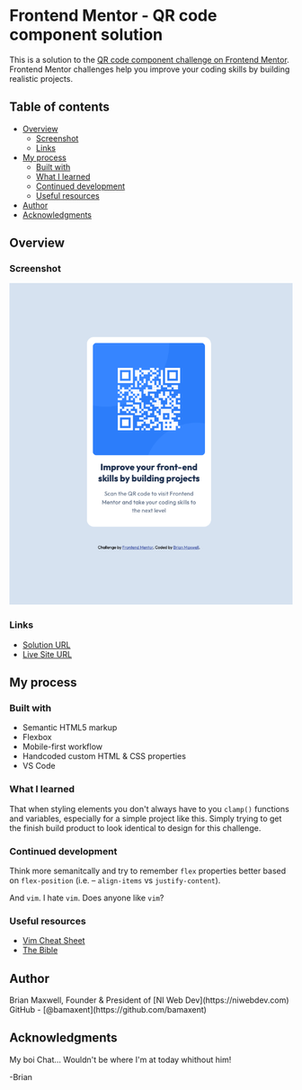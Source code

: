 # Frontend Mentor - QR code component solution

This is a solution to the [QR code component challenge on Frontend Mentor](https://www.frontendmentor.io/challenges/qr-code-component-iux_sIO_H). Frontend Mentor challenges help you improve your coding skills by building realistic projects.

## Table of contents

- [Overview](#overview)
  - [Screenshot](#screenshot)
  - [Links](#links)
- [My process](#my-process)
  - [Built with](#built-with)
  - [What I learned](#what-i-learned)
  - [Continued development](#continued-development)
  - [Useful resources](#useful-resources)
- [Author](#author)
- [Acknowledgments](#acknowledgments)

## Overview

### Screenshot

![](../qr-code-component-main/images/finished-build-by-bam.png)

### Links

- <a target="_blank" rel="noopener" href="../qr-code-component-main/images/desktop-design.jpg">Solution URL</a>
- <a target="-blank" rel="noopener" href="https://bamaxent.github.io/portfolio/qr-code-component-main/">Live Site URL</a>

## My process

### Built with

- Semantic HTML5 markup
- Flexbox
- Mobile-first workflow
- Handcoded custom HTML & CSS properties
- VS Code

### What I learned

That when styling elements you don't always have to you `clamp()` functions and variables, especially for a simple project like this. Simply trying to get the finish build product to look identical to design for this challenge.

### Continued development

Think more semanitcally and try to remember `flex` properties better based on `flex-position` (i.e. – `align-items` vs `justify-content`).

And `vim`. I hate `vim`. Does anyone like `vim`?

### Useful resources

- <a target="_blank" rel="noopener" href="https://vim.rtorr.com/">Vim Cheat Sheet</a>
- <a target="_blank" rel="noopener" href="https://developer.mozilla.org/en-US/">The Bible</a>

## Author

<p>
Brian Maxwell, Founder &amp; President of
[NI Web Dev](https://niwebdev.com)
GitHub - [@bamaxent](https://github.com/bamaxent)
</p>

## Acknowledgments

My boi Chat... Wouldn't be where I'm at today whithout him!

-Brian

<!-- <NI> -->
